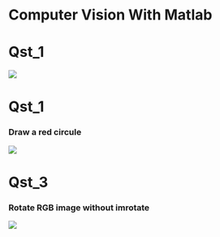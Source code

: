 # Computer Vision With Matlab

# Qst_1

<img src="https://github.com/farkoo/CV-with-Matlab/blob/master/HW1/q1.png">

# Qst_1
### Draw a red circule 
<img src="https://github.com/farkoo/CV-with-Matlab/blob/master/HW1/q2.png">

# Qst_3
### Rotate RGB image without imrotate
<img src="https://github.com/farkoo/CV-with-Matlab/blob/master/HW1/q3.png">
